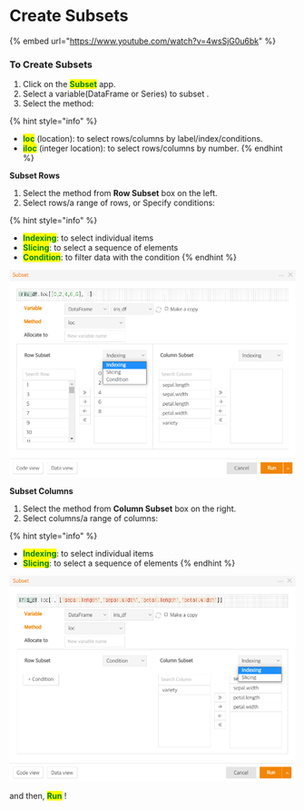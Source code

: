 # Create Subsets

{% embed url="https://www.youtube.com/watch?v=4wsSjG0u6bk" %}

### To Create Subsets

1. Click on the <mark style="color:green;">**Subset**</mark> app.
2. Select a variable(DataFrame or Series) to subset .
3. Select the method:

{% hint style="info" %}
* <mark style="color:green;">**loc**</mark> (location): to select rows/columns by label/index/conditions.
* <mark style="color:green;">**iloc**</mark> (integer location): to select rows/columns by number.
{% endhint %}

**Subset Rows**&#x20;

1. Select the method from **Row Subset** box on the left.
2. Select rows/a range of rows, or Specify conditions:

{% hint style="info" %}
* <mark style="color:green;">**Indexing**</mark>: to select individual items
* <mark style="color:green;">**Slicing**</mark>: to select a sequence of elements
* <mark style="color:green;">**Condition**</mark>: to filter data with the condition
{% endhint %}

![](<../../.gitbook/assets/image (1).png>)

**Subset Columns**

1. Select the method from **Column Subset** box on the right.
2. Select columns/a range of columns:

{% hint style="info" %}
* <mark style="color:green;">**Indexing**</mark>: to select individual items
* <mark style="color:green;">**Slicing**</mark>: to select a sequence of elements
{% endhint %}

![](<../../.gitbook/assets/image (16).png>)

and then, <mark style="color:green;">**Run**</mark> !&#x20;


